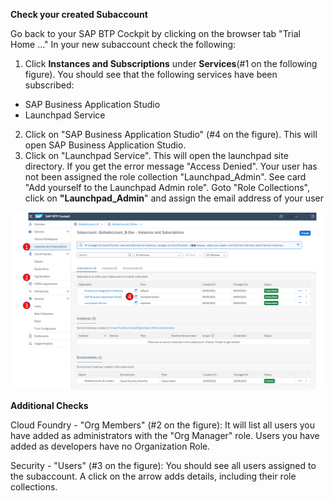 **Check your created Subaccount**

Go back to your SAP BTP Cockpit by clicking on the browser tab "Trial Home ..."
In your new subaccount check the following:


1. Click **Instances and Subscriptions** under **Services**(#1 on the following figure). You should see that the following services have been subscribed:
- SAP Business Application Studio
- Launchpad Service
2. Click on "SAP Business Application Studio" (#4 on the figure). This will open SAP Business Application Studio.
3. Click on "Launchpad Service". This will open the launchpad site directory.
If you get the error message "Access Denied". Your user has not been assigned the role collection "Launchpad_Admin". See card "Add yourself to the Launchpad Admin role".
Goto "Role Collections", click on **"Launchpad_Admin**" and assign the email address of your user
  
![](../images/steps.png)
  
**Additional Checks**
  
Cloud Foundry - "Org Members" (#2 on the figure):
It will list all users you have added as administrators with the "Org Manager" role. Users you have added as developers have no Organization Role.
  
Security - "Users" (#3 on the figure):
You should see all users assigned to the subaccount. A click on the arrow adds details, including their role collections.
